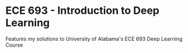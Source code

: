 # ECE 693 - Introduction to Deep Learning

Features my solutions to University of Alabama's ECE 693 Deep Learning Course